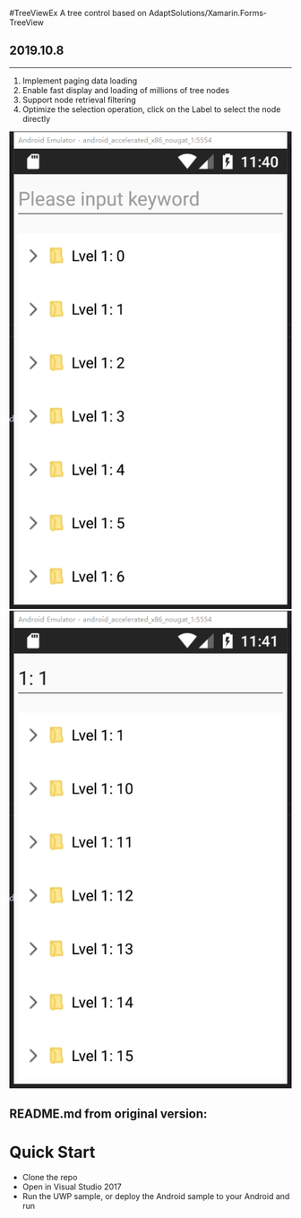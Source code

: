 
#TreeViewEx
A tree control based on AdaptSolutions/Xamarin.Forms-TreeView

## 2019.10.8
---------------------------------------
1. Implement paging data loading
2. Enable fast display and loading of millions of tree nodes
3. Support node retrieval filtering
4. Optimize the selection operation, click on the Label to select the node directly

![pic1](pics/treeview_pic1.png)
![pic2](pics/treeview_pic2.png)

README.md from original version:
---------------------------------------
# Quick Start
- Clone the repo
- Open in Visual Studio 2017
- Run the UWP sample, or deploy the Android sample to your Android and run 

